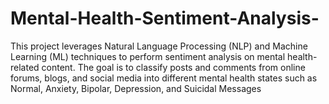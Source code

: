 # Mental-Health-Sentiment-Analysis-
This project leverages Natural Language Processing (NLP) and Machine Learning (ML) techniques to perform sentiment analysis on mental health-related content. The goal is to classify posts and comments from online forums, blogs, and social media into different mental health states such as Normal, Anxiety, Bipolar, Depression, and Suicidal Messages
